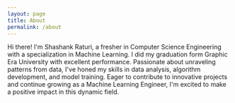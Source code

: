 ```yaml
---
layout: page
title: About
permalink: /about
---
```


Hi there! I'm Shashank Raturi, a fresher in Computer Science Engineering with a specialization in Machine Learning. I did my graduation form Graphic Era University with excellent performance.
Passionate about unraveling patterns from data, I've honed my skills in data analysis, algorithm development, and model training. Eager to contribute to innovative projects and continue growing as a Machine Learning Engineer, I'm excited to make a positive impact in this dynamic field.